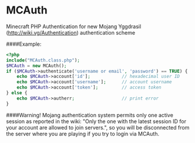 MCAuth
==========

Minecraft PHP Authentication for new Mojang Yggdrasil (http://wiki.vg/Authentication) authentication scheme 

####Example:

```php
<?php
include("MCAuth.class.php");
$MCAuth = new MCAuth();
if ($MCAuth->authenticate('username or email', 'password') == TRUE) {
	echo $MCAuth->account['id'];			// hexadecimal user ID
	echo $MCAuth->account['username'];		// account username
	echo $MCAuth->account['token'];			// access token
} else {
	echo $MCAuth->autherr;					// print error
}
```

####Warning!
Mojang authentication system permits only one active session as reported in the wiki: 
"Only the one with the latest session ID for your account are allowed to join servers.", so you will be disconnected from the server where you are playing if you try to login via MCAuth.